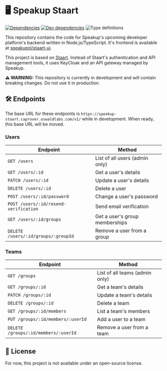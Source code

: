 # 🖥️ Speakup Staart

[![Dependencies](https://img.shields.io/david/o15y/staart.svg)](https://david-dm.org/o15y/staart)
[![Dev dependencies](https://img.shields.io/david/dev/o15y/staart.svg)](https://david-dm.org/o15y/staart)
![Type definitions](https://img.shields.io/badge/types-TypeScript-blue.svg)

This repository contains the code for Speakup's upcoming developer platform's backend written in Node.js\/TypeScript. It's frontend is available at [speakupnl/staart-ui](https://github.com/speakupnl/staart-ui).

This project is based on [Staart](https://github.com/o15y/staart). Instead of Staart's authentication and API management tools, it uses KeyCloak and an API gateway managed by Speakup.

**⚠️ WARNING:** This repository is currently in development and will contain breaking changes. Do not use it in production.

## 🛠 Endpoints

The base URL for these endpoints is `https://speakup-staart.caprover.oswaldlabs.com/v1/` while in development. When ready, this base URL will be moved.

### Users

| Endpoint | Method |
| - | - |
| `GET /users` | List of all users (admin only) |
| `GET /users/:id` | Get a user's details |
| `PATCH /users/:id` | Update a user's details |
| `DELETE /users/:id` | Delete a user |
| `POST /users/:id/password` | Change a user's password |
| `POST /users/:id/resend-verification` | Send email verification |
| `GET /users/:id/groups` | Get a user's group memberships |
| `DELETE /users/:id/groups/:groupId` | Remove a user from a group |

### Teams

| Endpoint | Method |
| - | - |
| `GET /groups` | List of all teams (admin only) |
| `GET /groups/:id` | Get a team's details |
| `PATCH /groups/:id` | Update a team's details |
| `DELETE /groups/:id` | Delete a team |
| `GET /groups/:id/members` | List a team's members |
| `PUT /groups/:id/members/:userId` | Add a user to a team |
| `DELETE /groups/:id/members/:userId` | Remove a user from a team |

## 📄 License

For now, this project is not available under an open-source license.
